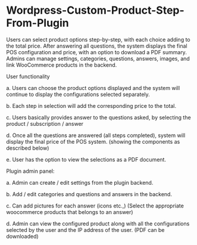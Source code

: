 # Wordpress-Custom-Product-Step-From-Plugin
Users can select product options step-by-step, with each choice adding to the total price. After answering all questions, the system displays the final POS configuration and price, with an option to download a PDF summary. Admins can manage settings, categories, questions, answers, images, and link WooCommerce products in the backend.

User functionality


a. Users can choose the product options displayed and the system will continue to display the configurations selected separately.

b. Each step in selection will add the corresponding price to the total.

c. Users basically provides answer to the questions asked, by selecting the product / subscription / answer

d. Once all the questions are answered (all steps completed), system will display the final price of the POS system. (showing the components as described below)

e. User has the option to view the selections as a PDF document.

Plugin admin panel:

a. Admin can create / edit settings from the plugin backend.

b. Add / edit categories and questions and answers in the backend.

c. Can add pictures for each answer (icons etc.,) (Select the appropriate woocommerce products that belongs to an answer)

d. Admin can view the configured product along with all the configurations selected by the user and the IP address of the user. (PDF can be downloaded)

